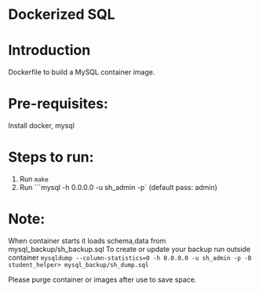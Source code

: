 # Dockerized SQL 

# Introduction

Dockerfile to build a MySQL container image.

# Pre-requisites:

Install docker, mysql

# Steps to run:

1. Run ```make```
2. Run ```mysql -h 0.0.0.0 -u sh_admin -p` (default pass: admin)

# Note: 

When container starts it loads schema,data from mysql_backup/sh_backup.sql
To create or update your backup run outside container ```mysqldump --column-statistics=0 -h 0.0.0.0 -u sh_admin -p -B student_helper> mysql_backup/sh_dump.sql```

Please purge container or images after use to save space.

